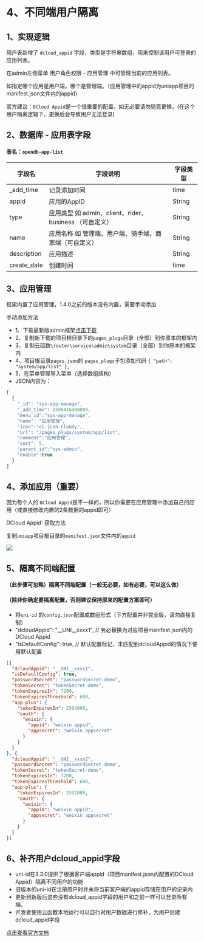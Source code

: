 # 4、不同端用户隔离

## 1、实现逻辑
用户表新增了 `dcloud_appid` 字段，类型是字符串数组，用来控制该用户可登录的应用列表。

在admin左侧菜单 用户角色权限 - 应用管理 中可管理当前的应用列表。

如指定哪个应用是用户端，哪个是管理端。（应用管理中的appid为uniapp项目的manifest.json文件内的appid）

官方建议：`DCloud Appid`是一个很重要的配置，如无必要请勿随意更换。(在这个用户隔离逻辑下，更换后会导致用户无法登录)

## 2、数据库 - 应用表字段 

#### 表名：`opendb-app-list`

| 字段名   | 字段说明       | 字段类型    | 
|------- |-----------|---------|
| _add_time    |   记录添加时间    | time  |
| appid  |   应用的AppID    | String  |
| type   |   应用类型 如 admin、client、rider、business （可自定义）    | String  |
| name  |   应用名称 如 管理端、用户端、骑手端、商家端（可自定义） | String  | 
| description  |   应用描述    | String  | 
| create_date  |  创建时间    | time  | 

## 3、应用管理

框架内置了应用管理，1.4.0之前的版本没有内置，需要手动添加

手动添加方法
* 1、下载最新版admin框架[点击下载](https://ext.dcloud.net.cn/plugin?id=5043)
* 2、复制新下载的项目根目录下的`pages_plugs`目录（全部）到你原本的框架内
* 3、复制云函数`\router\service\admin\system`目录（全部）到你原本的框架内
* 4、项目根目录`pages.json`的 `pages_plugs`子包添加代码 `{ "path": "system/app/list" },`
* 5、在菜单管理导入菜单（选择数组结构）
* JSON内容为：
```js
[
  {
    "_id": "sys-app-manage",
    "_add_time": 1596416400000,
    "menu_id":"sys-app-manage",
    "name": "应用管理",
    "icon":"el-icon-cloudy",
    "url": "/pages_plugs/system/app/list",
    "comment":"应用管理",
    "sort": 5,
    "parent_id":"sys-admin",
    "enable":true
  }
]
```

## 4、添加应用（重要）

因为每个人的 `DCloud Appid`是不一样的，所以你需要在应用管理中添加自己的应用（或直接修改内置的2条数据的appid即可）

DCloud Appid` 获取方法

复制`uniapp`项目根目录的`manifest.json`文件内的`appid`

![](https://vkceyugu.cdn.bspapp.com/VKCEYUGU-cf0c5e69-620c-4f3c-84ab-f4619262939f/e717232f-0f18-4dee-8437-5dec2c224920.png)

## 5、隔离不同端配置

#### （此步骤可忽略）隔离不同端配置（一般无必要，如有必要，可以这么做）
#### （除非你确定要隔离配置，否则建议保持原来的配置方案即可）
* 将`uni-id` 的`config.json`配置成数组形式（下方配置并非完全版，请勿直接复制）
* "dcloudAppid": "__UNI__xxxx1", // 务必替换为对应项目manifest.json内的DCloud Appid
* "isDefaultConfig": true, // 默认配置标记，未匹配到dcloudAppid的情况下使用默认配置
```json
[{
  "dcloudAppid": "__UNI__xxxx1",
  "isDefaultConfig": true,
  "passwordSecret": "passwordSecret-demo",
  "tokenSecret": "tokenSecret-demo",
  "tokenExpiresIn": 7200,
  "tokenExpiresThreshold": 600,
  "app-plus": {
    "tokenExpiresIn": 2592000,
    "oauth": {
      "weixin": {
        "appid": "weixin appid",
        "appsecret": "weixin appsecret"
      }
    }
  }
}, {
  "dcloudAppid": "__UNI__xxxx2",
  "passwordSecret": "passwordSecret-demo",
  "tokenSecret": "tokenSecret-demo",
  "tokenExpiresIn": 7200,
  "tokenExpiresThreshold": 600,
  "app-plus": {
    "tokenExpiresIn": 2592000,
    "oauth": {
      "weixin": {
        "appid": "weixin appid",
        "appsecret": "weixin appsecret"
      }
    }
  }
}]

```

## 6、补齐用户dcloud_appid字段

* uni-id在3.3.0提供了根据客户端appid（项目manifest.json内配置的DCloud Appid）隔离不同用户的功能
* 旧版本的uni-id在注册用户时并未将当前客户端的appid存储在用户的记录内
* 更新到新版后这些没有dcloud_appid字段的用户和之前一样可以登录所有端。
* 开发者使用云函数本地运行可以自行对用户数据进行修补，为用户创建dcloud_appid字段

[点击查看官方文档](https://uniapp.dcloud.net.cn/uniCloud/uni-id?id=makeup-dcloud-appid)
